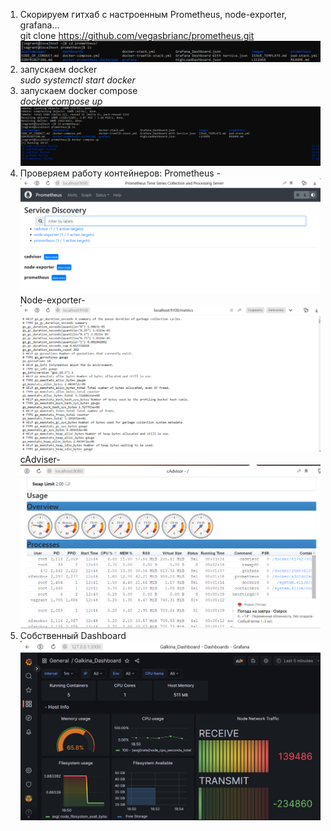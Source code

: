 1. Скорируем гитхаб с настроенным Prometheus, node-exporter, grafana...<br>
 git clone https://github.com/vegasbrianc/prometheus.git <br>
 ![git clone](images/1clone%20git.png)<br>
2. запускаем docker<br>
 *sudo systemctl start docker*<br>
3. запускаем docker compose<br>
 *docker compose up*<br>
![docker](images/2docker%20compose.png)<br> 
 4. Проверяем работу контейнеров:
 Prometheus - ![Prometheus](images/3page%20prometheus.png)<br> 
 Node-exporter- ![Node-exporter](images/5node%20exporter.png)<br> 
 cAdviser- ![cAdviser](images/4cAviser.png)<br>  
5. Собственный Dashboard <br>
![Dashboard](images/dashboard.png)<br>

